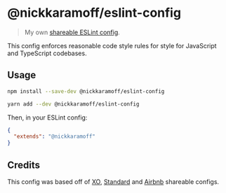 # @nickkaramoff/eslint-config

> My own [shareable ESLint config](https://eslint.org/docs/developer-guide/shareable-configs.html).

This config enforces reasonable code style rules for style for JavaScript and
TypeScript codebases.

## Usage

```sh
npm install --save-dev @nickkaramoff/eslint-config
```

```sh
yarn add --dev @nickkaramoff/eslint-config
```

Then, in your ESLint config:

```json
{
  "extends": "@nickkaramoff"
}
```

## Credits

This config was based off of [XO][xo], [Standard][standard] and [Airbnb][airbnb] shareable configs.

[xo]: https://github.com/xojs
[standard]: https://standardjs.com/
[airbnb]: https://github.com/airbnb/javascript
